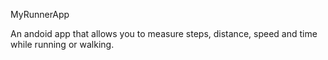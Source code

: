 MyRunnerApp


An andoid app that allows you to measure steps, distance, speed and time while running or walking.

